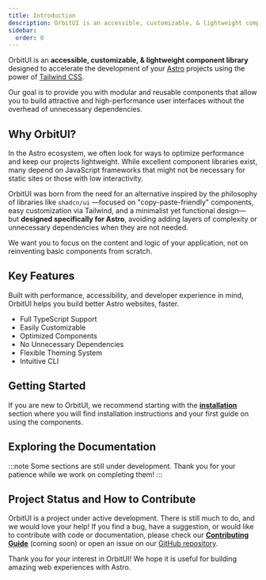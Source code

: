 ```yaml
---
title: Introduction
description: OrbitUI is an accessible, customizable, & lightweight component library for Astro projects built with Tailwind CSS. Learn how to get started.
sidebar:
  order: 0
---
```


OrbitUI is an **accessible, customizable, & lightweight component library** designed to accelerate the development of your [Astro](https://astro.build/) projects using the power of [Tailwind CSS](https://tailwindcss.com/).

Our goal is to provide you with modular and reusable components that allow you to build attractive and high-performance user interfaces without the overhead of unnecessary dependencies.

## Why OrbitUI?

In the Astro ecosystem, we often look for ways to optimize performance and keep our projects lightweight. While excellent component libraries exist, many depend on JavaScript frameworks that might not be necessary for static sites or those with low interactivity.

OrbitUI was born from the need for an alternative inspired by the philosophy of libraries like `shadcn/ui` —focused on "copy-paste-friendly" components, easy customization via Tailwind, and a minimalist yet functional design— but **designed specifically for Astro**, avoiding adding layers of complexity or unnecessary dependencies when they are not needed.

We want you to focus on the content and logic of your application, not on reinventing basic components from scratch.

## Key Features

Built with performance, accessibility, and developer experience in mind, OrbitUI helps you build better Astro websites, faster.

- Full TypeScript Support
- Easily Customizable
- Optimized Components
- No Unnecessary Dependencies
- Flexible Theming System
- Intuitive CLI

## Getting Started

If you are new to OrbitUI, we recommend starting with the **[installation](/getting-started/installation/)** section where you will find installation instructions and your first guide on using the components.

## Exploring the Documentation

:::note
Some sections are still under development. Thank you for your patience while we work on completing them!
:::

## Project Status and How to Contribute

OrbitUI is a project under active development. There is still much to do, and we would love your help! If you find a bug, have a suggestion, or would like to contribute with code or documentation, please check our **[Contributing Guide](https://github.com/NSMichelJ/orbitui/blob/main/CONTRIBUTING.md)** (coming soon) or open an issue on our [GitHub repository](https://github.com/NSMichelJ/orbitui).

Thank you for your interest in OrbitUI! We hope it is useful for building amazing web experiences with Astro.
